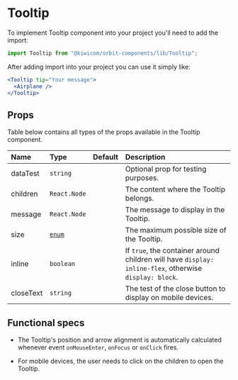 # Tooltip
To implement Tooltip component into your project you'll need to add the import:
```jsx
import Tooltip from "@kiwicom/orbit-components/lib/Tooltip";
```
After adding import into your project you can use it simply like:
```jsx
<Tooltip tip="Your message">
  <Airplane />
</Tooltip>
```

## Props
Table below contains all types of the props available in the Tooltip component.

| Name          | Type                  | Default         | Description                      |
| :------------ | :-------------------- | :-------------- | :------------------------------- |
| dataTest      | `string`              |                 | Optional prop for testing purposes.
| children      | `React.Node`          |                 | The content where the Tooltip belongs.
| message       | `React.Node`          |                 | The message to display in the Tooltip.
| size          | [`enum`](#enum)       |                 | The maximum possible size of the Tooltip.
| inline        | `boolean`             |                 | If `true`, the container around children will have `display: inline-flex`, otherwise `display: block`.
| closeText     | `string`              |                 | The test of the close button to display on mobile devices.

## Functional specs
* The Tooltip's position and arrow alignment is automatically calculated whenever event `onMouseEnter`, `onFocus` or `onClick` fires.

* For mobile devices, the user needs to click on the children to open the Tooltip.

